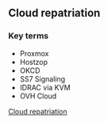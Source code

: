 ## Cloud repatriation

### Key terms

- Proxmox
- Hostzop
- OKCD
- SS7 Signaling
- IDRAC via KVM
- OVH Cloud

[Cloud repatriation](https://www.linkedin.com/pulse/cloud-repatriation-hype-reality-what-alternative-in-place-karuna/)
